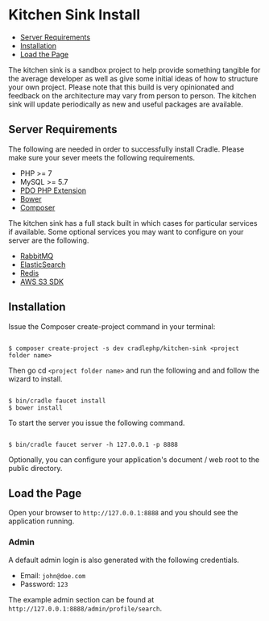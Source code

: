 # Kitchen Sink Install

 - [Server Requirements](#requirements)
 - [Installation](#installation)
 - [Load the Page](#load)

The kitchen sink is a sandbox project to help provide something tangible for
the average developer as well as give some initial ideas of how to structure
your own project. Please note that this build is very opinionated and feedback
on the architecture may vary from person to person. The kitchen sink will
update periodically as new and useful packages are available.

<a name="requirements"></a>
## Server Requirements

The following are needed in order to successfully install Cradle. Please make
sure your sever meets the following requirements.

 - PHP >= 7
 - MySQL >= 5.7
 - [PDO PHP Extension](http://php.net/manual/en/book.pdo.php)
 - [Bower](https://bower.io/)
 - [Composer](https://getcomposer.org/)

The kitchen sink has a full stack built in which cases for particular services
if available. Some optional services you may want to configure on your server are
the following.

 - [RabbitMQ](https://packagist.org/packages/php-amqplib/php-amqplib)
 - [ElasticSearch](https://packagist.org/packages/elasticsearch/elasticsearch)
 - [Redis](https://packagist.org/packages/predis/predis)
 - [AWS S3 SDK](https://packagist.org/packages/aws/aws-sdk-php)

<a name="installation"></a>
## Installation

Issue the Composer create-project command in your terminal:

```

$ composer create-project -s dev cradlephp/kitchen-sink <project folder name>

```

Then go cd `<project folder name>` and run the following and and follow the wizard to install.

```

$ bin/cradle faucet install
$ bower install

```

To start the server you issue the following command.

```

$ bin/cradle faucet server -h 127.0.0.1 -p 8888

```

Optionally, you can configure your application's document / web root to the
public directory.

<a name="load"></a>
## Load the Page

Open your browser to `http://127.0.0.1:8888` and you should see the application
running.

### Admin
A default admin login is also generated with the following credentials.
 - Email: `john@doe.com`
 - Password: `123`

The example admin section can be found at `http://127.0.0.1:8888/admin/profile/search`.
